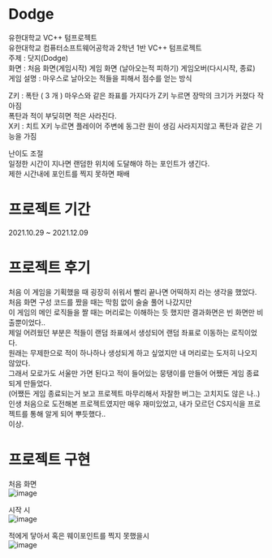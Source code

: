 # Dodge
유한대학교 VC++ 텀프로젝트  
유한대학교 컴퓨터소프트웨어공학과 2학년 1반 VC++ 텀프로젝트  
주제 : 닷지(Dodge)  
화면 : 처음 화면(게임시작) 게임 화면 (날아오는적 피하기) 게임오버(다시시작, 종료)  
게임 설명 : 마우스로 날아오는 적들을 피해서 점수를 얻는 방식  
   
Z키 : 폭탄 ( 3 개 ) 마우스와 같은 좌표를 가지다가 Z키 누르면 장막의 크기가 커졌다 작아짐  
       폭탄과 적이 부딪히면 적은 사라진다.  
X키 : 치트 X키 누르면 플레이어 주변에 동그란 원이 생김 사라지지않고 폭탄과 같은 기능을 가짐  
   
난이도 조절  
 일정한 시간이 지나면 랜덤한 위치에 도달해야 하는 포인트가 생긴다.  
 제한 시간내에 포인트를 찍지 못하면 패배  
  
# 프로젝트 기간  
2021.10.29 ~ 2021.12.09  
  
# 프로젝트 후기  
처음 이 게임을 기획했을 때 굉장히 쉬워서 빨리 끝나면 어떡하지 라는 생각을 했었다.  
처음 화면 구성 코드를 짰을 때는 막힘 없이 술술 풀어 나갔지만  
이 게임의 메인 로직들을 짤 때는 머리로는 이해하는 듯 했지만 결과화면은 빈 화면만 비출뿐이었다..  
제일 어려웠던 부분은 적들이 랜덤 좌표에서 생성되어 랜덤 좌표로 이동하는 로직이었다.  
원래는 무제한으로 적이 하나하나 생성되게 하고 싶었지만 내 머리로는 도저히 나오지 않았다.  
그래서 모로가도 서울만 가면 된다고 적이 들어있는 뭉탱이를 만들어 어쨌든 게임 종료되게 만들었다.  
(어쨌든 게임 종료되는거 보고 프로젝트 마무리해서 자잘한 버그는 고치지도 않은 나..)
인생 처음으로 도전해본 프로젝트였지만 매우 재미있었고, 내가 모르던 CS지식을 프로젝트를 통해 알게 되어 뿌듯했다..  
이상.
  
# 프로젝트 구현
처음 화면  
![image](https://user-images.githubusercontent.com/67493361/147413578-fd4613bc-bc65-40cf-a8f6-44ac04f247e8.png)  
  
시작 시  
![image](https://user-images.githubusercontent.com/67493361/147413603-0c260ea0-9503-4bbe-9ce7-aa9cf6ffaf99.png)  
  
적에게 닿아서 혹은 웨이포인트를 찍지 못했을시  
![image](https://user-images.githubusercontent.com/67493361/147413621-4f107dfc-c92e-44ce-93fe-b6c7a069120b.png)  
